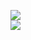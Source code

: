 [![](https://img.shields.io/badge/Made%20With-Github%20Spray-lightgrey.svg?style=for-the-badge&logo=github)](https://github.com/Annihil/github-spray#4756)  
[![](https://i.imgur.com/2DrTn0Z.gif)](https://github.com/Annihil/github-spray)